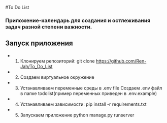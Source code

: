 #To Do List 
### Приложение-календарь для создания и остлеживания задач разной степени важности.
## Запуск приложения
- 1. Клонируем репозиторий:
    git clone https://github.com/Ren-Jah/To_Do_List
- 2. Создаем виртуальное окружение
- 3. Устанавливаем переменные среды в .env file
    Создаем .env файл в папке todolist(пример переменных приведен в .env.example)
- 4. Устанавливаем зависимости:
    pip install -r requirements.txt
- 5. Запускаем приложение
    python manage.py runserver


